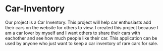 # Car-Inventory

Our project is a Car Inventory. This project will help car enthusiasts add their cars on the website for others to view. I created this project because I am a car lover by myself and I want others to share their cars with eachother and see how much people like their car. This application can be used by anyone who just want to keep a car inventory of rare cars for sale.
